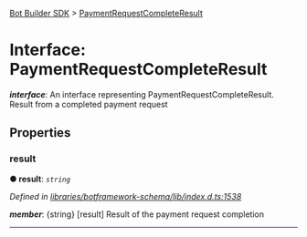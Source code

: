 [Bot Builder SDK](../README.md) > [PaymentRequestCompleteResult](../interfaces/botbuilder.paymentrequestcompleteresult.md)



# Interface: PaymentRequestCompleteResult

*__interface__*: An interface representing PaymentRequestCompleteResult. Result from a completed payment request



## Properties
<a id="result"></a>

###  result

**●  result**:  *`string`* 

*Defined in [libraries/botframework-schema/lib/index.d.ts:1538](https://github.com/Microsoft/botbuilder-js/blob/ce808e0/libraries/botframework-schema/lib/index.d.ts#L1538)*


*__member__*: {string} [result] Result of the payment request completion





___


